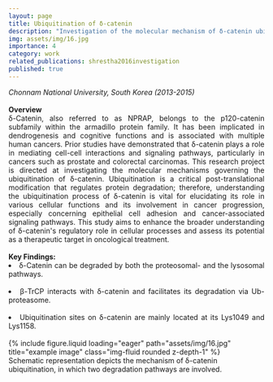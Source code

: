 ```yaml
---
layout: page
title: Ubiquitination of δ-catenin
description: "Investigation of the molecular mechanism of δ-catenin ubiquitination: Implication of β-TrCP-1 as a potential E3 ligase"
img: assets/img/16.jpg
importance: 4
category: work
related_publications: shrestha2016investigation
published: true
---
```


<div style="text-align: justify">
<i>Chonnam National University, South Korea (2013-2015)</i><br><br>
<b>Overview</b>
<br>
δ-Catenin, also referred to as NPRAP, belongs to the p120-catenin subfamily within the armadillo protein family. It has been implicated in dendrogenesis and cognitive functions and is associated with multiple human cancers. Prior studies have demonstrated that δ-catenin plays a role in mediating cell-cell interactions and signaling pathways, particularly in cancers such as prostate and colorectal carcinomas. This research project is directed at investigating the molecular mechanisms governing the ubiquitination of δ-catenin. Ubiquitination is a critical post-translational modification that regulates protein degradation; therefore, understanding the ubiquitination process of δ-catenin is vital for elucidating its role in various cellular functions and its involvement in cancer progression, especially concerning epithelial cell adhesion and cancer-associated signaling pathways. This study aims to enhance the broader understanding of δ-catenin's regulatory role in cellular processes and assess its potential as a therapeutic target in oncological treatment.
<br><br>
<b>Key Findings:</b>
<br>
<li>δ-Catenin can be degraded by both the proteosomal- and the lysosomal pathways.</li><br>
<li>β-TrCP interacts with δ-catenin and facilitates its degradation via Ub-proteasome.</li><br>
<li>Ubiquitination sites on δ-catenin are mainly located at its Lys1049 and Lys1158.</li>
</div> <br>
<div class="row">
    <div class="col-sm mt-3 mt-md-0">
        {% include figure.liquid loading="eager" path="assets/img/16.jpg" title="example image" class="img-fluid rounded z-depth-1" %}
    </div>
</div>
<div class="caption">
    Schematic representation depicts the mechanism of δ-catenin ubiquitination, in which two degradation pathways are involved.
</div>
